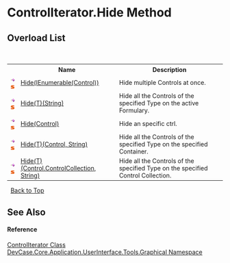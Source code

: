 # ControlIterator.Hide Method 
 


## Overload List
&nbsp;<table><tr><th></th><th>Name</th><th>Description</th></tr><tr><td>![Public method](media/pubmethod.gif "Public method")![Static member](media/static.gif "Static member")</td><td><a href="M_DevCase_Core_Application_UserInterface_Tools_Graphical_ControlIterator_Hide">Hide(IEnumerable(Control))</a></td><td>
Hide multiple Controls at once.</td></tr><tr><td>![Public method](media/pubmethod.gif "Public method")![Static member](media/static.gif "Static member")</td><td><a href="M_DevCase_Core_Application_UserInterface_Tools_Graphical_ControlIterator_Hide__1">Hide(T)(String)</a></td><td>
Hide all the Controls of the specified Type on the active Formulary.</td></tr><tr><td>![Public method](media/pubmethod.gif "Public method")![Static member](media/static.gif "Static member")</td><td><a href="M_DevCase_Core_Application_UserInterface_Tools_Graphical_ControlIterator_Hide_1">Hide(Control)</a></td><td>
Hide an specific ctrl.</td></tr><tr><td>![Public method](media/pubmethod.gif "Public method")![Static member](media/static.gif "Static member")</td><td><a href="M_DevCase_Core_Application_UserInterface_Tools_Graphical_ControlIterator_Hide__1_1">Hide(T)(Control, String)</a></td><td>
Hide all the Controls of the specified Type on the specified Container.</td></tr><tr><td>![Public method](media/pubmethod.gif "Public method")![Static member](media/static.gif "Static member")</td><td><a href="M_DevCase_Core_Application_UserInterface_Tools_Graphical_ControlIterator_Hide__1_2">Hide(T)(Control.ControlCollection, String)</a></td><td>
Hide all the Controls of the specified Type on the specified Control Collection.</td></tr></table>&nbsp;
<a href="#controliterator.hide-method">Back to Top</a>

## See Also


#### Reference
<a href="T_DevCase_Core_Application_UserInterface_Tools_Graphical_ControlIterator">ControlIterator Class</a><br /><a href="N_DevCase_Core_Application_UserInterface_Tools_Graphical">DevCase.Core.Application.UserInterface.Tools.Graphical Namespace</a><br />
